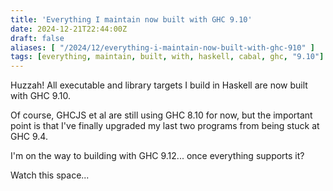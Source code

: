 ```yaml
---
title: 'Everything I maintain now built with GHC 9.10'
date: 2024-12-21T22:44:00Z
draft: false
aliases: [ "/2024/12/everything-i-maintain-now-built-with-ghc-910" ]
tags: [everything, maintain, built, with, haskell, cabal, ghc, "9.10"]
---
```


Huzzah! All executable and library targets I build in Haskell are now built with GHC 9.10.

Of course, GHCJS et al are still using GHC 8.10 for now, but the important point is that I've finally upgraded my last two programs from being stuck at GHC 9.4.

I'm on the way to building with GHC 9.12... once everything supports it?

Watch this space...
